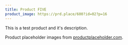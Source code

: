 ```yaml
---
title: Product FIVE
product_image: https://prd.place/600?id=02?p=16
---
```


This is a test product and it's description.

Product placeholder images from [productplaceholder.com](https://productplaceholder.com/).
